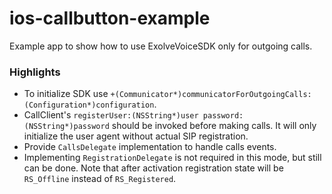 # ios-callbutton-example

Example app to show how to use ExolveVoiceSDK only for outgoing calls.

### Highlights

- To initialize SDK use `+(Communicator*)communicatorForOutgoingCalls:(Configuration*)configuration`.
- CallClient's `registerUser:(NSString*)user password:(NSString*)password` should be invoked before making calls. It will only initialize the user agent without actual SIP registration.
- Provide `CallsDelegate` implementation to handle calls events.
- Implementing `RegistrationDelegate` is not required in this mode, but still can be done. Note that after activation registration state will be `RS_Offline` instead of `RS_Registered`.